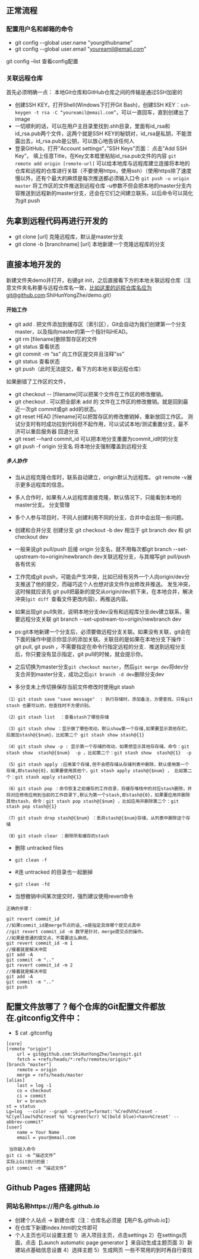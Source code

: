 ## 正常流程
###  配置用户名和邮箱的命令
- git config --global user.name "yourgithubname"
- git config --global user.email "youreamil@email.com"

git config –list 查看config配置
### 关联远程仓库

首先必须明确一点：
本地Git仓库和GitHub仓库之间的传输是通过SSH加密的
- 创建SSH KEY。打开Shell(Windows下打开Git Bash)，创建SSH KEY：`ssh-keygen -t rsa -C “youreamil@email.com”`，可以一直回车，直到创建出了image
- 一切顺利的话，可以在用户主目录里找到.shh目录，里面有id_rsa和id_rsa.pub两个文件，这两个就是SSH KEY的秘钥对，id_rsa是私钥，不能泄露出去，id_rsa.pub是公钥，可以放心地告诉任何人
- 登录GitHub，打开”Account settings”，”SSH Keys”页面： 点击”Add SSH Key”， 填上任意Title，在Key文本框里粘贴id_rsa.pub文件的内容
`git remote add origin [remote-url]` 可以给本地库与远程库建立连接将本地的仓库和远程的仓库进行关联（不要使用https，使用ssh）（使用https除了速度慢以外，还有个最大的麻烦是每次推送都必须输入口令
`git push -u origin master` 将工作区的文件推送到远程仓库
-u参数不但会把本地的master分支内容推送到远程新的master分支，还会在它们之间建立联系，以后命令可以简化为git push

## 先拿到远程代码再进行开发的
- git clone [url] 克隆远程库，默认是master分支 
- git clone -b [branchname] [url] 本地新建一个克隆远程库的分支 
## 直接本地开发的
新建文件夹demo并打开，右键git init，之后直接看下方的本地关联远程仓库（注意文件夹名称要与远程仓库名一致，比如这里的远程仓库名应为git@github.com:ShiHunYongZhe/demo.git）
#### 开始工作
- git add . 把文件添加到缓存区（索引区），Git会自动为我们创建第一个分支master，以及指向master的第一个指针叫HEAD。
- git rm [filename]删除暂存区的文件
- git status 查看状态
- git commit -m “ss” 向工作区提交并且注释”ss” 
- git status 查看状态
- git push（此时无法提交，看下方的本地关联远程仓库）

如果删错了工作区的文件， 
- git checkout -- [filename]可以把某个文件在工作区的修改撤销。
- git checkout . 可以把全部未 add 的 文件在工作区的修改撤销。就是回到最近一次git commit或git add的状态。
- git reset HEAD [filename]可以把暂存区的修改撤销掉，重新放回工作区。
测试分支时有时成功拉到代码但不起作用，可以试试本地/测试重置分支，最不济可以重启服务器
回退分支
- git reset --hard commit_id    可以把本地分支重置为commit_id时的分支
- git push -f origin 分支名     将本地分支强制覆盖到远程分支

##### 多人协作
- 当从远程克隆仓库时，联系自动建立，origin默认为远程库。
git remote -v展示更多远程库的信息。
- 多人合作时，如果有人从远程库直接克隆，默认情况下，只能看到本地的master分支。
分支管理
- 多个人参与项目时，不同人创建利用不同的分支，合并中会出现一些问题。
- 创建和合并分支
	创建分支 git checkout -b dev 
	相当于 git branch dev 和 git checkout dev
- 一般来说git pull/push 后接 origin 分支名，就不用每次都git branch --set-upstream-to=origin/newbranch dev关联远程分支，与其缩写git pull/push各有优劣
- 工作完成git push，可能会产生冲突，比如已经有另外一个人向origin/dev分支推送了他的提交，而碰巧这个人也想对该文件作出修改并推送。 
发生冲突，这时候就应该先 git pull把最新的提交从origin/dev抓下来，在本地合并，解决冲突(`git diff `查看文件更改内容)，再推送内容。

- 如果出现git pull失败，说明本地分支dev没有和远程库分支dev建立联系，需要远程分支关联 git branch --set-upstream-to=origin/newbranch dev
- ps:git本地新建一个分支后，必须要做远程分支关联。如果没有关联，git会在下面的操作中提示你显示的添加关联。关联目的是如果在本地分支下操作： git pull, git push ，不需要指定在命令行指定远程的分支．推送到远程分支后，你只要没有显示指定，git pull的时候，就会提示你。

- 之后切换为master分支`git checkout master`，然后`git merge dev`将dev分支合并到master分支，成功之后`git branch -d dev`删除分支dev

- 多分支未上传切换保存当前文件修改时使用git stash
```
（1）git stash save "save message"  : 执行存储时，添加备注，方便查找，只有git stash 也要可以的，但查找时不方便识别。

（2）git stash list  ：查看stash了哪些存储

（3）git stash show ：显示做了哪些改动，默认show第一个存储,如果要显示其他存贮，后面加stash@{$num}，比如第二个 git stash show stash@{1}

（4）git stash show -p : 显示第一个存储的改动，如果想显示其他存存储，命令：git stash show  stash@{$num}  -p ，比如第二个：git stash show  stash@{1}  -p

（5）git stash apply :应用某个存储,但不会把存储从存储列表中删除，默认使用第一个存储,即stash@{0}，如果要使用其他个，git stash apply stash@{$num} ， 比如第二个：git stash apply stash@{1} 

（6）git stash pop ：命令恢复之前缓存的工作目录，将缓存堆栈中的对应stash删除，并将对应修改应用到当前的工作目录下,默认为第一个stash,即stash@{0}，如果要应用并删除其他stash，命令：git stash pop stash@{$num} ，比如应用并删除第二个：git stash pop stash@{1}

（7）git stash drop stash@{$num} ：丢弃stash@{$num}存储，从列表中删除这个存储

（8）git stash clear ：删除所有缓存的stash
```
- 删除 untracked files 
- `git clean -f `
- #连 untracked 的目录也一起删掉
- `git clean -fd`

- 当想撤销中间某次提交时，强烈建议使用revert命令
```
正确的步骤：

git revert commit_id
//如果commit_id是merge节点的话,-m是指定具体哪个提交点其中
//git revert commit_id -m 数字是针对，merge提交点的操作。
//如果是普通的提交点，不需要这么麻烦。
git revert commit_id -m 1
//接着就是解决冲突
git add -A
git commit -m ".."
git revert commit_id -m 2
//接着就是解决冲突
git add -A
git commit -m ".."
git push
```


## 配置文件放哪了？每个仓库的Git配置文件都放在.gitconfig文件中：
- $ cat .gitconfig 
```
[core]
[remote "origin"]
    url = git@github.com:ShiHunYongZhe/learngit.git
    fetch = +refs/heads/*:refs/remotes/origin/*
[branch "master"]
    remote = origin
    merge = refs/heads/master
[alias]
    last = log -1
    co = checkout
    ci = commit
    br = branch
st = status
Lg=log	--color	--graph	--pretty=format:'%Cred%h%Creset -%C(yellow)%d%Creset %s %Cgreen(%cr) %C(bold blue)<%an>%Creset' --abbrev-commit"
[user]
    name = Your Name
    email = your@email.com
 ```
	 当你敲入命令
	git ci -m “描述文件”
	实际上Git执行的是：
	git commit -m “描述文件”
## Github Pages 搭建网站
### 网站名称https://用户名.github.io 
- 创建个人站点   ->  新建仓库（注：仓库名必须是【用户名.github.io】）
- 在仓库下新建index.html的文件即可
- 个人主页也可以设置主题
	1）进入项目主页，点击settings
	2）在settings页面，点击【Launch automatic page generator 】来自动生成主题页面
	3）新建站点基础信息设置
	4）选择主题
	5）生成网页
一些不常用的到时再自行查找
